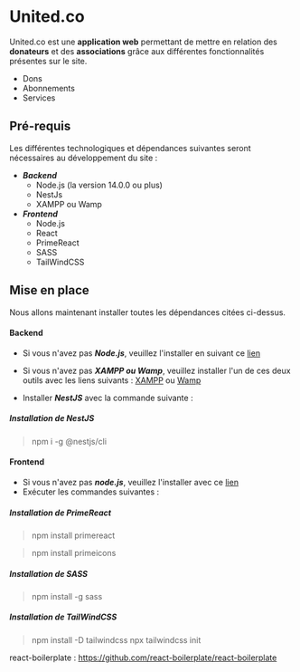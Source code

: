 # United&period;co

United&period;co est une **application web** permettant de mettre en relation des **donateurs** et des **associations** grâce aux différentes fonctionnalités présentes sur le site. 

- Dons 
- Abonnements
- Services

## Pré-requis

Les différentes technologiques et dépendances suivantes seront nécessaires au développement du site :

- ***Backend***
	- Node.js (la version 14.0.0 ou plus)
	- NestJs
	- XAMPP ou Wamp
- ***Frontend***
	- Node.js
	- React
	- PrimeReact
	- SASS
	- TailWindCSS

## Mise en place

Nous allons maintenant installer toutes les dépendances citées ci-dessus.

#### Backend
- Si vous n'avez pas ***Node.js***, veuillez l'installer en suivant ce [lien](https://nodejs.org/en/) 

- Si vous n'avez pas ***XAMPP ou Wamp***, veuillez installer l'un de ces deux outils avec les liens suivants :  [XAMPP](https://www.apachefriends.org/download.html) ou [Wamp](https://sourceforge.net/projects/wampserver/)

- Installer ***NestJS*** avec la commande suivante :
##### Installation de NestJS
> npm i -g @nestjs/cli 

#### Frontend
- Si vous n'avez pas ***node.js***, veuillez l'installer avec ce [lien](https://nodejs.org/en/)
- Exécuter les commandes suivantes : 

##### Installation de PrimeReact

> npm install primereact

> npm install primeicons

##### Installation de SASS

> npm install -g sass

##### Installation de TailWindCSS

> npm install -D tailwindcss 
> npx tailwindcss init

react-boilerplate : https://github.com/react-boilerplate/react-boilerplate


